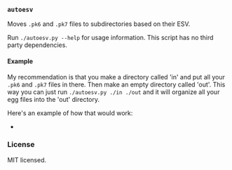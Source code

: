 ### `autoesv`

Moves `.pk6` and `.pk7` files to subdirectories based on their ESV.

Run `./autoesv.py --help` for usage information. This script has no third party dependencies.

#### Example

My recommendation is that you make a directory called 'in' and put all your `.pk6` and `.pk7` files in there. Then make an empty directory called 'out'. This way you can just run `./autoesv.py ./in ./out` and it will organize all your egg files into the 'out' directory.

Here's an example of how that would work:

-

### License

MIT licensed.
